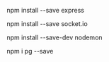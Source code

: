 npm install --save express

npm install --save socket.io

npm install --save-dev nodemon

npm i pg --save
